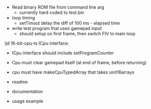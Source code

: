- Read binary ROM file from command line arg
    - currently hard coded to test.bin
- loop timing
    - setTimout delay the diff of 100 ms - elapsed time
- write test program that uses gamepad input
    - should setup on first frame, then switch FIV to main loop


ljd 16-bit-cpu-ts
ICpu interface:
- ICpu interface should include setProgramCounter
- Cpu must clear gamepad itself (at end of frame, before returning)
- cpu must have makeCpuTypedArray that takes uint16arrays


- readme
- documentation
- usage example
